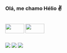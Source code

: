 ### Olá, me chamo Hélio ✌️


<div style="display: inline_block"><br>
  <img align="center" height="30" width="60" src="https://img.shields.io/badge/C%23-239120?style=for-the-badge&logo=c-sharp&logoColor=white">
  <img align="center" height="30" width="60" src="https://img.shields.io/badge/.NET-5C2D91?style=for-the-badge&logo=.net&logoColor=white">
</div>

  ##
 
<div> 
  <a href = "mailto:helio.inaciodasilvajunuior@gmail.com"><img src="https://img.shields.io/badge/-Gmail-%23333?style=for-the-badge&logo=gmail&logoColor=white" target="_blank"></a>
  <a href="https://www.linkedin.com/in/heliocomh/" target="_blank"><img src="https://img.shields.io/badge/-LinkedIn-%230077B5?style=for-the-badge&logo=linkedin&logoColor=white" target="_blank"></a> 
  <a href = "https://medium.com/@helio_24327"><img src= "https://img.shields.io/badge/Medium-%23333?style=for-the-badge&logo=medium&logoColor=white" target="_blank"></a>
  
</div>
